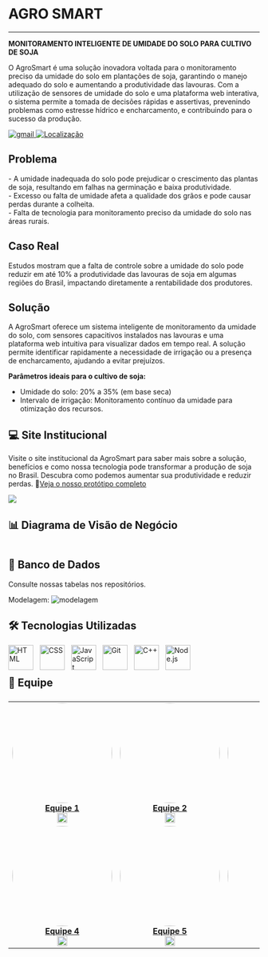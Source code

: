 # AGRO SMART

---
<b>MONITORAMENTO INTELIGENTE DE UMIDADE DO SOLO PARA CULTIVO DE SOJA</b>

<p>
O AgroSmart é uma solução inovadora voltada para o monitoramento preciso da umidade do solo em plantações de soja, garantindo o manejo adequado do solo e aumentando a produtividade das lavouras. Com a utilização de sensores de umidade do solo e uma plataforma web interativa, o sistema permite a tomada de decisões rápidas e assertivas, prevenindo problemas como estresse hídrico e encharcamento, e contribuindo para o sucesso da produção.
</p>

<p align="left">
    <a href="mailto:AgroSmart@gmail">
        <img 
            alt="gmail" 
            title="Link para enviar um email" 
            src="https://custom-icon-badges.demolab.com/badge/-AgroSmart@gmail-red?style=for-the-badge&logo=mention&logoColor=white"
        />
    </a> 
    <a href="https://www.bing.com/maps?q=São+Paulo&satid=id.sid%3Ac6cf2f6e-626c-4267-ae48-9e13ea74d2b9&FORM=KC2MAP&cp=-23.683231%7E-46.595678&lvl=10.7">
        <img 
            alt="Localização"
            title="Localização São Paulo - BR"
            src="https://custom-icon-badges.demolab.com/badge/S%C3%A3o%20Paulo-BR-green?style=for-the-badge&logo=location&logoColor=white"
        />
    </a>
</p>

## Problema
<p>
- A umidade inadequada do solo pode prejudicar o crescimento das plantas de soja, resultando em falhas na germinação e baixa produtividade. <br>
- Excesso ou falta de umidade afeta a qualidade dos grãos e pode causar perdas durante a colheita. <br>
- Falta de tecnologia para monitoramento preciso da umidade do solo nas áreas rurais.
</p>

## Caso Real
Estudos mostram que a falta de controle sobre a umidade do solo pode reduzir em até 10% a produtividade das lavouras de soja em algumas regiões do Brasil, impactando diretamente a rentabilidade dos produtores.

## Solução

<p>
A AgroSmart oferece um sistema inteligente de monitoramento da umidade do solo, com sensores capacitivos instalados nas lavouras e uma plataforma web intuitiva para visualizar dados em tempo real. A solução permite identificar rapidamente a necessidade de irrigação ou a presença de encharcamento, ajudando a evitar prejuízos.
</p>

<b>Parâmetros ideais para o cultivo de soja:</b>
- Umidade do solo: 20% a 35% (em base seca)
- Intervalo de irrigação: Monitoramento contínuo da umidade para otimização dos recursos.

## 💻 Site Institucional
Visite o site institucional da AgroSmart para saber mais sobre a solução, benefícios e como nossa tecnologia pode transformar a produção de soja no Brasil. Descubra como podemos aumentar sua produtividade e reduzir perdas. 🔗[Veja o nosso protótipo completo](https://www.figma.com/design/prototipo-agrosmart)

<img src="public/assets/prototipo.png"/>

## 📊 Diagrama de Visão de Negócio
<img src=""/>

## 🧱 Banco de Dados
Consulte nossas tabelas nos repositórios.

Modelagem:
![modelagem](https://github.com/user-attachments/assets/c0400a07-4f89-40c5-b47d-414d25d767d4)


## 🛠️ Tecnologias Utilizadas

<img 
    align="left" 
    alt="HTML"
    title="HTML" 
    width="50px" 
    style="padding-right: 10px;" 
    src="https://cdn.jsdelivr.net/gh/devicons/devicon@latest/icons/html5/html5-original.svg" 
/>
<img 
    align="left" 
    alt="CSS" 
    title="CSS"
    width="50px" 
    style="padding-right: 10px;" 
    src="https://cdn.jsdelivr.net/gh/devicons/devicon@latest/icons/css3/css3-original.svg" 
/>
<img 
    align="left" 
    alt="JavaScript" 
    title="JavaScript"
    width="50px" 
    style="padding-right: 10px;" 
    src="https://cdn.jsdelivr.net/gh/devicons/devicon@latest/icons/javascript/javascript-original.svg" 
/>
<img 
    align="left" 
    alt="Git" 
    title="Git"
    width="50px" 
    style="padding-right: 10px;" 
    src="https://cdn.jsdelivr.net/gh/devicons/devicon@latest/icons/git/git-original.svg" 
/>
<img 
    align="left" 
    alt="C++" 
    title="C++"
    width="50px" 
    style="padding-right: 10px;" 
    src="https://cdn.jsdelivr.net/gh/devicons/devicon@latest/icons/cplusplus/cplusplus-original.svg" 
/>
<img 
    align="left" 
    alt="Node.js" 
    title="Node.js"
    width="50px" 
    style="padding-right: 10px;" 
    src="https://cdn.jsdelivr.net/gh/devicons/devicon@latest/icons/nodejs/nodejs-original.svg" 
/>
<br><br>

## 👥 Equipe

<table style="display: flex;">
<tr>
<td align="center">
    <a href="https://github.com/usuario1">
        <img src="public/assets/equipe1.jpg" style="border-radius: 50%;" width="200px" /><br/>
        <b>Equipe 1</b>
    </a><br />
    <a href="https://github.com/usuario1">
        <img src="https://www.svgrepo.com/show/439171/github.svg" width="20"/>
    </a>
</td>

<td align="center">
    <a href="https://github.com/usuario2">
        <img src="public/assets/equipe2.jpg" style="border-radius: 50%;" width="200px" /><br/>
        <b>Equipe 2</b>
    </a><br />
    <a href="https://github.com/usuario2">
        <img src="https://www.svgrepo.com/show/439171/github.svg" width="20"/>
    </a>
</td>

<td align="center">
    <a href="https://github.com/usuario3">
        <img src="public/assets/equipe3.jpg" style="border-radius: 50%;" width="200px" /><br/>
        <b>Equipe 3</b>
    </a><br />
    <a href="https://github.com/usuario3">
        <img src="https://www.svgrepo.com/show/439171/github.svg" width="20"/>
    </a>
</td>
</tr>

<tr>
<td align="center">
    <a href="https://github.com/usuario4">
        <img src="public/assets/equipe4.jpg" style="border-radius: 50%;" width="200px" /><br/>
        <b>Equipe 4</b>
    </a><br />
    <a href="https://github.com/usuario4">
        <img src="https://www.svgrepo.com/show/439171/github.svg" width="20"/>
    </a>
</td>

<td align="center">
    <a href="https://github.com/usuario5">
        <img src="public/assets/equipe5.jpg" style="border-radius: 50%;" width="200px" /><br/>
        <b>Equipe 5</b>
    </a><br />
    <a href="https://github.com/usuario5">
        <img src="https://www.svgrepo.com/show/439171/github.svg" width="20"/>
    </a>
</td>

<td align="center">
    <a href="https://github.com/usuario6">
        <img src="public/assets/equipe6.jpg" style="border-radius: 50%;" width="200px" /><br/>
        <b>Equipe 6</b>
    </a><br />
    <a href="https://github.com/usuario6">
        <img src="https://www.svgrepo.com/show/439171/github.svg" width="20"/>
    </a>
</td>
</tr>
</table>
